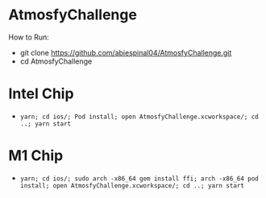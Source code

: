 # AtmosfyChallenge

How to Run:

- git clone https://github.com/abiespinal04/AtmosfyChallenge.git
- cd AtmosfyChallenge

# Intel Chip

- `yarn; cd ios/; Pod install; open AtmosfyChallenge.xcworkspace/; cd ..; yarn start`

# M1 Chip
- `yarn; cd ios/; sudo arch -x86_64 gem install ffi; arch -x86_64 pod install; open AtmosfyChallenge.xcworkspace/; cd ..; yarn start`
